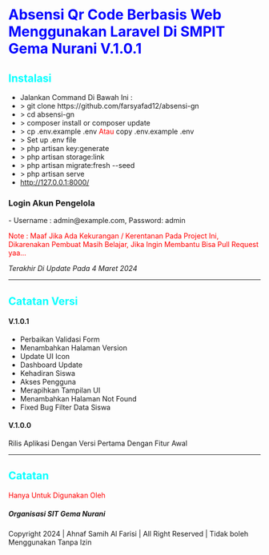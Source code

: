 <h1 style="color:blue">Absensi Qr Code Berbasis Web Menggunakan Laravel Di SMPIT Gema Nurani V.1.0.1</h1>

<h2 style="color:cyan">Instalasi</h2>
<ul>
    <li>Jalankan Command Di Bawah Ini : <br> </li>
    <li> > git clone https://github.com/farsyafad12/absensi-gn</li>
    <li> > cd absensi-gn</li>
    <li> > composer install or composer update</li>
    <li> > cp .env.example .env <span style="color: red;">Atau</span> copy .env.example .env</li>
    <li> > Set up .env file</li>
    <li> > php artisan key:generate</li>
    <li> > php artisan storage:link</li>
    <li> > php artisan migrate:fresh --seed</li>
    <li> > php artisan serve</li>
    <li> <a href="http://127.0.0.1:8000/">http://127.0.0.1:8000/</a> </li>
</ul>

<h3>Login Akun Pengelola</h3>
- Username : admin@example.com, Password: admin

<p style="color:red">Note : Maaf Jika Ada Kekurangan / Kerentanan Pada Project Ini, Dikarenakan Pembuat Masih Belajar, Jika Ingin Membantu Bisa Pull Request yaa...<p>

<p style="font-style: italic;font-size: 14px;">Terakhir Di Update Pada 4 Maret 2024</p>
<hr>

<h2 style="color:cyan">Catatan Versi</h2>

<h4>V.1.0.1</h4>
<ul>
    <li>Perbaikan Validasi Form</li>
    <li>Menambahkan Halaman Version</li>
    <li>Update UI Icon</li>
    <li>Dashboard Update</li>
    <li>Kehadiran Siswa</li>
    <li>Akses Pengguna</li>
    <li>Merapihkan Tampilan UI</li>
    <li>Menambahkan Halaman Not Found</li>
    <li>Fixed Bug Filter Data Siswa</li>
</ul>

<h4>V.1.0.0</h4>
<p>Rilis Aplikasi Dengan Versi Pertama Dengan Fitur Awal</p>

<hr>

<h2 style="color:cyan">Catatan</h2>

<P><span style="color:red">Hanya Untuk Digunakan Oleh</span><h5>Organisasi SIT Gema Nurani</h5> Copyright 2024  | Ahnaf Samih Al Farisi  |  All Right Reserved  |  Tidak boleh Menggunakan Tanpa Izin</P>
